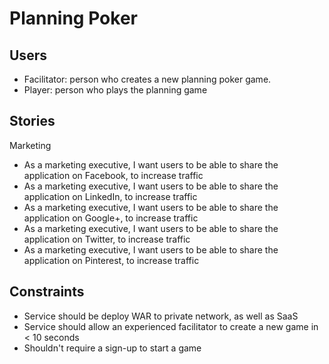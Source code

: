 Planning Poker
==============

Users
-----

- Facilitator: person who creates a new planning poker game.
- Player: person who plays the planning game

Stories
-------

Marketing
 - As a marketing executive, I want users to be able to share the application on Facebook, to increase traffic
 - As a marketing executive, I want users to be able to share the application on LinkedIn, to increase traffic
 - As a marketing executive, I want users to be able to share the application on Google+, to increase traffic
 - As a marketing executive, I want users to be able to share the application on Twitter, to increase traffic
 - As a marketing executive, I want users to be able to share the application on Pinterest, to increase traffic

Constraints
-----------

- Service should be deploy WAR to private network, as well as SaaS
- Service should allow an experienced facilitator to create a new game in < 10 seconds
- Shouldn't require a sign-up to start a game
